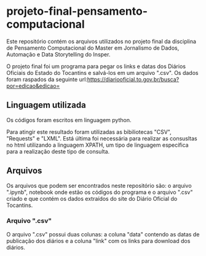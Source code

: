 # projeto-final-pensamento-computacional
Este repositório contém os arquivos utilizados no projeto final da disciplina de Pensamento Computacional do Master em Jornalismo de Dados, Automação e Data Storytelling do Insper.

O projeto final foi um programa para pegar os links e datas dos Diários Oficiais do Estado do Tocantins e salvá-los em um arquivo ".csv".
Os dados foram raspados da seguinte url:https://diariooficial.to.gov.br/busca?por=edicao&edicao=

## Linguagem utilizada
Os códigos foram escritos em linguagem python.

Para atingir este resultado foram utilizadas as bibiliotecas "CSV", "Requests" e "LXML". Está última foi necessária para realizar as consusltas no html utilizando a linguagem XPATH, um tipo de linguagem específica para a realização deste tipo de consulta.

## Arquivos
Os arquivos que podem ser encontrados neste repositório são: o arquivo ".ipynb", notebook onde estão os códigos do programa e o arquivo ".csv" criado e que contém os dados extraídos do site do Diário Oficial do Tocantins.

### Arquivo ".csv"
O arquivo ".csv" possui duas colunas: a coluna "data" contendo as datas de publicação dos diários e a coluna "link" com os links para download dos diários.
